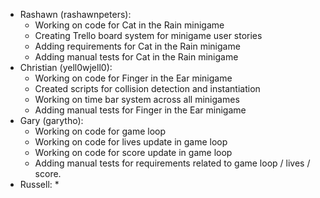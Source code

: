 * Rashawn (rashawnpeters): 
  * Working on code for Cat in the Rain minigame
  * Creating Trello board system for minigame user stories
  * Adding requirements for Cat in the Rain minigame
  * Adding manual tests for Cat in the Rain minigame
* Christian (yell0wjell0): 
  * Working on code for Finger in the Ear minigame
  * Created scripts for collision detection and instantiation
  * Working on time bar system across all minigames
  * Adding manual tests for Finger in the Ear minigame
* Gary (garytho):
  * Working on code for game loop
  * Working on code for lives update in game loop
  * Working on code for score update in game loop
  * Adding manual tests for requirements related to game loop / lives / score.
* Russell:
  *
